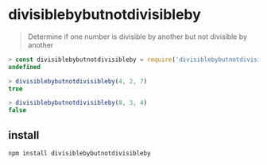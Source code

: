 # divisiblebybutnotdivisibleby
> Determine if one number is divisible by another but not divisible by another

```js
> const divisiblebybutnotdivisibleby = require('divisiblebybutnotdivisibleby')
undefined

> divisiblebybutnotdivisibleby(4, 2, 7)
true

> divisiblebybutnotdivisibleby(8, 3, 4)
false
```

## install
```sh
npm install divisiblebybutnotdivisibleby